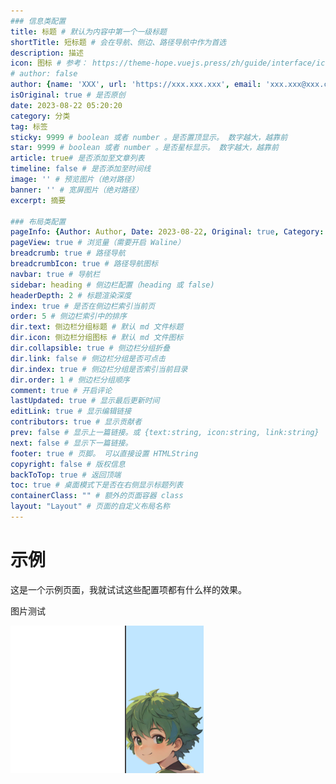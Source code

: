 ```yaml
---
### 信息类配置
title: 标题 # 默认为内容中第一个一级标题
shortTitle: 短标题 # 会在导航、侧边、路径导航中作为首选
description: 描述
icon: 图标 # 参考： https://theme-hope.vuejs.press/zh/guide/interface/icon.html
# author: false
author: {name: 'XXX', url: 'https://xxx.xxx.xxx', email: 'xxx.xxx@xxx.com'}
isOriginal: true # 是否原创
date: 2023-08-22 05:20:20
category: 分类
tag: 标签
sticky: 9999 # boolean 或者 number 。是否置顶显示。 数字越大，越靠前
star: 9999 # boolean 或者 number 。是否星标显示。 数字越大，越靠前
article: true# 是否添加至文章列表
timeline: false # 是否添加至时间线
image: '' # 预览图片（绝对路径）
banner: '' # 宽屏图片（绝对路径）
excerpt: 摘要

### 布局类配置
pageInfo: {Author: Author, Date: 2023-08-22, Original: true, Category: 分类, tag: 标签, PageView: true} # 默认值为主题选项中的配置
pageView: true # 浏览量（需要开启 Waline）
breadcrumb: true # 路径导航
breadcrumbIcon: true # 路径导航图标
navbar: true # 导航栏
sidebar: heading # 侧边栏配置（heading 或 false)
headerDepth: 2 # 标题渲染深度
index: true # 是否在侧边栏索引当前页
order: 5 # 侧边栏索引中的排序
dir.text: 侧边栏分组标题 # 默认 md 文件标题
dir.icon: 侧边栏分组图标 # 默认 md 文件图标
dir.collapsible: true # 侧边栏分组折叠
dir.link: false # 侧边栏分组是否可点击
dir.index: true # 侧边栏分组是否索引当前目录
dir.order: 1 # 侧边栏分组顺序
comment: true # 开启评论
lastUpdated: true # 显示最后更新时间
editLink: true # 显示编辑链接
contributors: true # 显示贡献者
prev: false # 显示上一篇链接。或 {text:string, icon:string, link:string}
next: false # 显示下一篇链接。
footer: true # 页脚。 可以直接设置 HTMLString
copyright: false # 版权信息
backToTop: true # 返回顶端
toc: true # 桌面模式下是否在右侧显示标题列表
containerClass: "" # 额外的页面容器 class
layout: "Layout" # 页面的自定义布局名称
---
```


# 示例
这是一个示例页面，我就试试这些配置项都有什么样的效果。



图片测试

![image-20230901142702031](./images/%E7%A4%BA%E4%BE%8B%E9%A1%B5%E9%9D%A2/image-20230901142702031.png)

